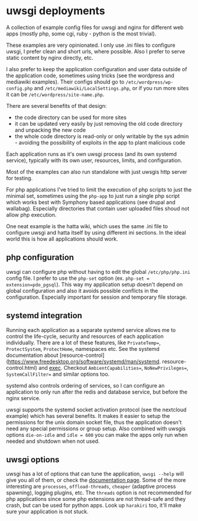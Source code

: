 # uwsgi deployments

A collection of example config files for uwsgi and nginx for different web apps
(mostly php, some cgi, ruby - python is the most trivial).

These examples are very opinionated. I only use .ini files to configure
uwsgi, I prefer clean and short urls, where possible. Also I prefer to serve
static content by nginx directly, etc.

I also prefer to keep the application configuration and user data outside of
the application code, sometimes using tricks (see the wordpress and mediawiki
examples). Their configs should go to `/etc/wordpress/wp-config.php` and
`/etc/mediawiki/LocalSettings.php`, or if you run more sites it can be
`/etc/wordpress/site-name.php`.

There are several benefits of that design:
* the code directory can be used for more sites
* it can be updated very easily by just removing the old code directory and
unpacking the new code
* the whole code directory is read-only or only writable by the sys admin -
avoiding the possibility of exploits in the app to plant malicious code

Each application runs as it's own uwsgi process (and its own systemd service),
typically with its own user, resources, limits, and configuration.

Most of the examples can also run standalone with just uwsgis http server for
testing.

For php applications I've tried to limit the execution of php scripts to just
the minimal set, sometimes using the `php-app` to just run a single php script
which works best with Symphony based applications (see drupal and wallabag).
Especially directories that contain user uploaded files shoud not allow php
execution.

One neat example is the hatta wiki, which uses the same .ini file to configure
uwsgi and hatta itself by using different ini sections. In the ideal world this
is how all applications should work.


## php configuration

uwsgi can configure php without having to edit the global `/etc/php/php.ini`
config file. I prefer to use the `php-set` option (ex. `php-set =
extension=pdo_pgsql`). This way my application setup doesn't depend on global
configuration and also it avoids possible conflicts in the configuration.
Especially important for session and temporary file storage.


## systemd integration

Running each application as a separate systemd service allows me to control the
life-cycle, security and resources of each application individually. There are
a lot of these features, like `PrivateTemp=`, `ProtectSystem`, `ProtectHome`,
namespaces etc. See the systemd documentation about
[resource-control](https://www.freedesktop.org/software/systemd/man/systemd.
resource-control.html) and
[exec](https://www.freedesktop.org/software/systemd/man/systemd.exec.html).
Checkout `AmbientCapabilities=`, `NoNewPrivileges=`, `SystemCallFilter=`  and
similar options too.

systemd also controls ordering of services, so I can configure an application
to only run after the redis and database service, but before the nginx service.

uwsgi supports the systemd socket activation protocol (see the nextcloud
example) which has several benefits. It makes it easier to setup the
permissions for the unix domain socket file, thus the application doesn't need any special
permissions or group setup. Also combined with uwsgis options `die-on-idle` and
`idle = 600` you can make the apps only run when needed and shutdown when not
used.


## uwsgi options

uwsgi has a lot of options that can tune the application, `uwsgi --help` will
give you all of them, or check the [documentation page](http://uwsgi-docs.readthedocs.io/en/latest/Options.html).
Some of the  more  interesting are `processes`, `offload-threads`, `cheaper` (adaptive process spawning),
logging plugins, etc. The `threads` option is not recommended for php
applications since some php extensions are not thread-safe and they crash, but
can be used for python apps. Look up `harakiri` too, it'll make sure your
application is not stuck.
